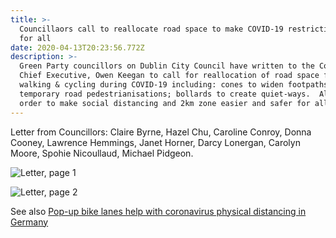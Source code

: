 ```yaml
---
title: >-
  Councillaors call to reallocate road space to make COVID-19 restrictions safer
  for all
date: 2020-04-13T20:23:56.772Z
description: >-
  Green Party councillors on Dublin City Council have written to the Council's
  Chief Executive, Owen Keegan to call for reallocation of road space for
  walking & cycling during COVID-19 including: cones to widen footpaths;.
  temporary road pedestrianisations; bollards to create quiet-ways.  All in
  order to make social distancing and 2km zone easier and safer for all.
---
```

Letter from Councillors: Claire Byrne, Hazel Chu, Caroline Conroy, Donna Cooney, Lawrence Hemmings, Janet Horner, Darcy Lonergan, Carolyn Moore, Spohie Nicoullaud, Michael Pidgeon.

![Letter, page 1](/img/whatsapp-image-2020-04-13-at-18.54.13.jpeg)

![Letter, page 2](/img/whatsapp-image-2020-04-13-at-18.54.13-1-.jpeg)

See also [Pop-up bike lanes help with coronavirus physical distancing in Germany](https://www.theguardian.com/world/2020/apr/13/pop-up-bike-lanes-help-with-coronavirus-social-distancing-in-germany?CMP=Share_AndroidApp_WhatsApp)
